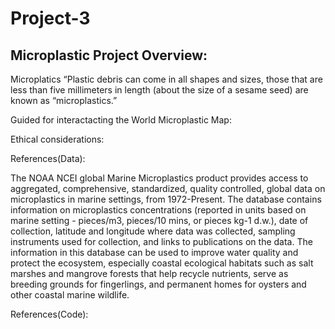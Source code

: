 # Project-3
## Microplastic Project Overview:
Microplatics “Plastic debris can come in all shapes and sizes, those that are less than five millimeters in length (about the size of a sesame seed) are known as “microplastics.” 

Guided for interactacting the World Microplastic Map: 


Ethical considerations:

References(Data):

The NOAA NCEI global Marine Microplastics product provides access to aggregated, comprehensive, standardized, quality controlled, global data on microplastics in marine settings, from 1972-Present. The database contains information on microplastics concentrations (reported in units based on marine setting - pieces/m3, pieces/10 mins, or pieces kg-1 d.w.), date of collection, latitude and longitude where data was collected, sampling instruments used for collection, and links to publications on the data. The information in this database can be used to improve water quality and protect the ecosystem, especially coastal ecological habitats such as salt marshes and mangrove forests that help recycle nutrients, serve as breeding grounds for fingerlings, and permanent homes for oysters and other coastal marine wildlife.

References(Code): 
